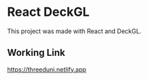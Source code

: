 # React DeckGL

This project was made with React and DeckGL.

## Working Link

https://threeduni.netlify.app



